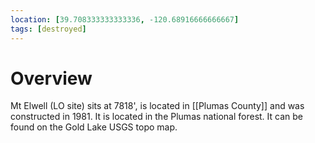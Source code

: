```yaml
---
location: [39.708333333333336, -120.68916666666667]
tags: [destroyed]
---
```


# Overview

Mt Elwell (LO site) sits at 7818', is located in [[Plumas County]] and was constructed in 1981. It is located in the Plumas national forest. It can be found on the Gold Lake USGS topo map.

